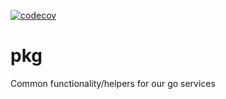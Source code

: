 [![codecov](https://codecov.io/gh/packethost/pkg/branch/master/graph/badge.svg?token=ErCO6uOE4T)](https://codecov.io/gh/packethost/pkg)

# pkg

Common functionality/helpers for our go services
